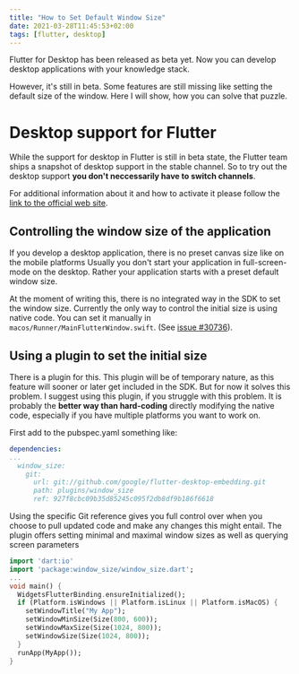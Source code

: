 ```yaml
---
title: "How to Set Default Window Size"
date: 2021-03-28T11:45:53+02:00
tags: [flutter, desktop]
---
```


Flutter for Desktop has been released as beta yet. Now you can develop desktop applications with your knowledge stack. 

 <!--more-->

However, it's still in beta. Some features are still missing like setting the default size of the window. Here I will show, how you can solve that puzzle.

# Desktop support for Flutter

While the support for desktop in Flutter is still in beta state, the Flutter team ships a snapshot of desktop support in the stable channel. So to try out the desktop support **you don't neccessarily have to switch channels**. 

For additional information about it and how to activate it please follow the [link to the official web site](https://flutter.dev/desktop). 

## Controlling the window size of the application

If you develop a desktop application, there is no preset canvas size like on the mobile platforms  Usually you don't start your application in full-screen-mode on the desktop. Rather your application starts with a preset default window size. 

At the moment of writing this, there is no integrated way in the SDK to set the window size. Currently the only way to control the initial size is using native code. You can set it manually in `macos/Runner/MainFlutterWindow.swift`.
(See [issue #30736](https://github.com/flutter/flutter/issues/30736)).

## Using a plugin to set the initial size

There is a plugin for this. This plugin will be of temporary nature, as this feature will sooner or later get included in the SDK. But for now it solves this problem. I suggest using this plugin, if you struggle with this problem. It is probably the **better way than hard-coding** directly modifying the native code, especially if you have multiple platforms you want to work on.

First add to the pubspec.yaml something like:

```yaml
dependencies:
...
  window_size:
    git:
      url: git://github.com/google/flutter-desktop-embedding.git
      path: plugins/window_size
      ref: 927f8cbc09b35d85245c095f2db8df9b186f6618
```

Using the specific Git reference  gives you full control over when you choose to pull updated code and make any changes this might entail. The plugin offers setting minimal and maximal window sizes as well as querying screen parameters  

```dart
import 'dart:io'
import 'package:window_size/window_size.dart';
...
void main() {
  WidgetsFlutterBinding.ensureInitialized();
  if (Platform.isWindows || Platform.isLinux || Platform.isMacOS) {
    setWindowTitle("My App");
    setWindowMinSize(Size(800, 600));
    setWindowMaxSize(Size(1024, 800));
    setWindowSize(Size(1024, 800));
  }
  runApp(MyApp());
}
```